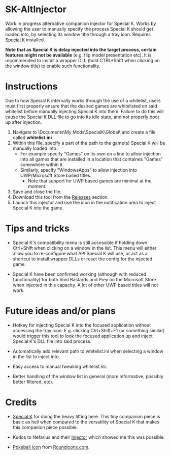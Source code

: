 # SK-AltInjector

Work in progress alternative companion injector for Special K. Works by allowing the user to manually specify the process Special K should get loaded into, by selecting its window title through a tray icon. Requires [Special K](https://steamcommunity.com/groups/SpecialK_Mods/discussions/0/) installed.

**Note that as Special K is delay injected into the target process, certain features might not be available** (e.g. flip model presentation etc). It is recommended to install a wrapper DLL (hold CTRL+Shift when clicking on the window title) to enable such functionality.


# Instructions

Due to how Special K internally works through the use of a whitelist, users must first properly ensure that the desired games are whitelisted on said whitelist before manually injecting Special K into them. Failure to do this will cause the Special K DLL file to go into its idle state, and not properly boot up after injection.

1. Navigate to \Documents\My Mods\SpecialK\Global\ and create a file called **whitelist.ini**
2. Within this file, specify a part of the path to the game(s) Special K will be manually loaded into.
   * For example specify "Games" on its own on a line to allow injection into all games that are installed in a location that containes "Games" somewhere within it.
   * Similarly, specify "WindowsApps" to allow injection into UWP/Microsoft Store based titles.
     * Note that support for UWP based games are minimal at the moment.
3. Save and close the file.
4. Download this tool from the [Releases](https://github.com/Idearum/SK-AltInjector/releases) section.
5. Launch this injector and use the icon in the notification area to inject Special K into the game.


# Tips and tricks

* Special K's compatibility menu is still accessible if holding down Ctrl+Shift when clicking on a window in the list. This menu will either allow you to re-configure what API Special K will use, or act as a shortcut to install wrapper DLLs or reset the config for the injected game.

* Special K have been confirmed working (although with reduced functionality) for both Void Bastards and Prey on the Microsoft Store when injected in this capacity. A lot of other UWP based titles will not work.


# Future ideas and/or plans

* Hotkey for injecting Special K into the focused application without accessing the tray icon. E.g. clicking Ctrl+Shift+F1 (or something similar) would trigger this tool to look the focused application up and inject Special K's DLL file into said process.

* Automatically add relevant path to whitelist.ini when selecting a window in the list to inject into.

* Easy access to manual tweaking whitelist.ini.

* Better handling of the window list in general (more informative, possibly better filtered, etc).


# Credits

* [Special K](https://gitlab.com/Kaldaien/SpecialK/) for doing the heavy lifting here. This tiny companion piece is basic as hell when compared to the versatility of Special K that makes this companion piece possible. 

* Kudos to Nefarius and their [Injector](https://github.com/nefarius/Injector) which showed me this was possible.

* [Pokeball icon](https://www.iconfinder.com/icons/1337537/game_go_play_pokeball_pokemon_icon) from [Roundicons.com](https://roundicons.com/).
